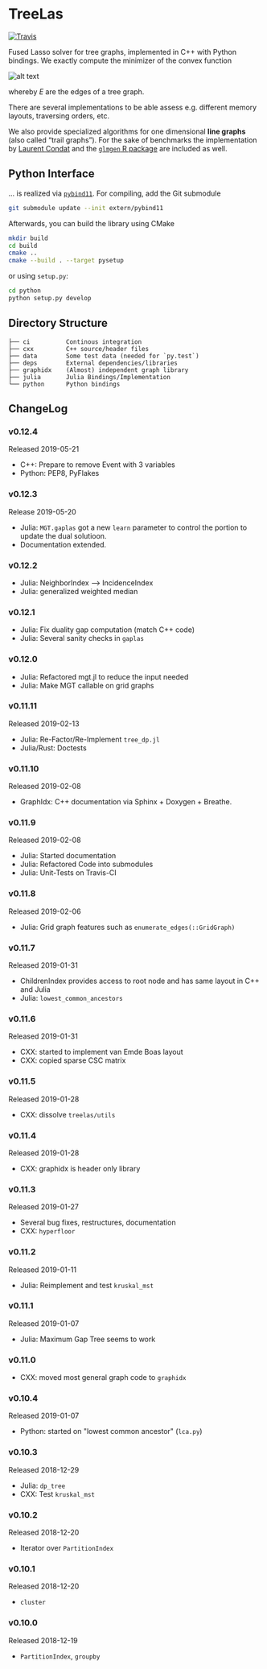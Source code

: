 TreeLas
=======
[![Travis](https://travis-ci.com/EQt/treelas.svg?token=WXPT4d6dD68rQ9ty7yDf&branch=master)](https://travis-ci.com/EQt/treelas)


Fused Lasso solver for tree graphs, implemented in C++ with Python bindings.
We exactly compute the minimizer of the convex function

![alt text](https://eqt.github.io/treelas/imgs/formula.svg)

whereby _E_ are the edges of a tree graph.

There are several implementations to be able assess e.g. different memory layouts, traversing orders, etc.

We  also provide specialized algorithms for one dimensional **line graphs** (also called “trail graphs”). 
For the sake of benchmarks the implementation by [Laurent Condat][condat] and the [`glmgen` R package][glmgen] are included as well.



Python Interface
----------------

... is realized via
[`pybind11`](https://github.com/pybind/pybind11).
For compiling, add the Git submodule
```bash
git submodule update --init extern/pybind11
```
Afterwards, you can build the library using CMake
```bash
mkdir build
cd build
cmake ..
cmake --build . --target pysetup
```
or using `setup.py`:
```bash
cd python
python setup.py develop
```


Directory Structure
-------------------

```
├── ci          Continous integration
├── cxx         C++ source/header files
├── data        Some test data (needed for `py.test`)
├── deps        External dependencies/libraries
├── graphidx    (Almost) independent graph library
├── julia       Julia Bindings/Implementation
└── python      Python bindings
```


ChangeLog
---------

### v0.12.4
Released 2019-05-21
- C++: Prepare to remove Event with 3 variables
- Python: PEP8, PyFlakes

### v0.12.3
Release 2019-05-20
- Julia: `MGT.gaplas` got a new `learn` parameter to control the portion to update the dual solutioon.
- Documentation extended.

### v0.12.2
- Julia: NeighborIndex --> IncidenceIndex
- Julia: generalized weighted median

### v0.12.1
- Julia: Fix duality gap computation (match C++ code)
- Julia: Several sanity checks in `gaplas`

### v0.12.0
- Julia: Refactored mgt.jl to reduce the input needed
- Julia: Make MGT callable on grid graphs

### v0.11.11
Released 2019-02-13
- Julia: Re-Factor/Re-Implement `tree_dp.jl`
- Julia/Rust: Doctests

### v0.11.10
Released 2019-02-08
- GraphIdx: C++ documentation via Sphinx + Doxygen + Breathe.

### v0.11.9
Released 2019-02-08
- Julia: Started documentation
- Julia: Refactored Code into submodules
- Julia: Unit-Tests on Travis-CI

### v0.11.8
Released 2019-02-06
- Julia: Grid graph features such as `enumerate_edges(::GridGraph)`

### v0.11.7
Released 2019-01-31
- ChildrenIndex provides access to root node and has same layout in C++ and Julia
- Julia: `lowest_common_ancestors`

### v0.11.6
Released 2019-01-31
- CXX: started to implement van Emde Boas layout
- CXX: copied sparse CSC matrix

### v0.11.5
Released 2019-01-28
- CXX: dissolve `treelas/utils`

### v0.11.4
Released 2019-01-28
- CXX: graphidx is header only library

### v0.11.3
Released 2019-01-27
- Several bug fixes, restructures, documentation
- CXX: `hyperfloor`

### v0.11.2
Released 2019-01-11
- Julia: Reimplement and test `kruskal_mst`

### v0.11.1
Released 2019-01-07
- Julia: Maximum Gap Tree seems to work

### v0.11.0
- CXX: moved most general graph code to `graphidx`


### v0.10.4
Released 2019-01-07
- Python: started on "lowest common ancestor" (`lca.py`)

### v0.10.3
Released 2018-12-29
- Julia: `dp_tree`
- CXX: Test `kruskal_mst`

### v0.10.2
Released 2018-12-20
- Iterator over `PartitionIndex`

### v0.10.1
Released 2018-12-20
- `cluster`

### v0.10.0 
Released 2018-12-19
- `PartitionIndex`, `groupby`


[condat]: https://www.gipsa-lab.grenoble-inp.fr/~laurent.condat
[glmgen]: https://github.com/glmgen/glmgen
